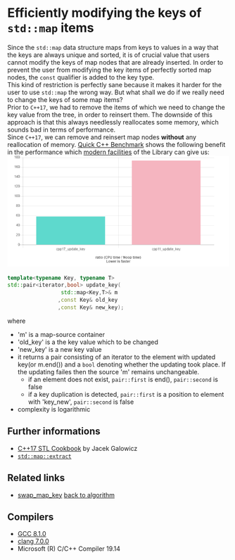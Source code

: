 # Efficiently modifying the keys of `std::map` items
Since the `std::map` data structure maps from keys to values in a way that the keys are always unique and sorted,
it is of crucial value that users cannot modify the keys of map nodes that are already inserted.
In order to prevent the user from modifying the key items of perfectly sorted map nodes, the `const` qualifier is added to the key type.  
This kind of restriction is perfectly sane because it makes it harder for the user to use `std::map` the wrong way.
But what shall we do if we really need to change the keys of some map items?  
Prior to `C++17`, we had to remove the items of which we need to change the key value from the tree, in order to reinsert them.
The downside of this approach is that this always needlessly reallocates some memory, which sounds bad in terms of performance.  
Since `C++17`, we can remove and reinsert map nodes __without__ any reallocation of memory.
[Quick C++ Benchmark](http://quick-bench.com/BPG02nX9ZuvENMWye0pevx9gKlQ) shows the following benefit in the performance which [modern facilities](https://en.cppreference.com/w/cpp/container/map/extract) of the Library can give us: 
![result](./performance.png)

```cpp
template<typename Key, typename T>
std::pair<iterator,bool> update_key(
                 std::map<Key,T>& m 
                ,const Key& old_key
                ,const Key& new_key);
```

where
* 'm' is a map-source container
* 'old_key' is a the key value which to be changed
* 'new_key' is a new key value
* it returns a pair consisting of an iterator to the element with updated key(or m.end()) and a `bool` denoting whether the updating took place. If the updating failes then the source 'm' remains unchangeable.
    - if an element does not exist, `pair::first` is end(), `pair::second` is false
    - if a key duplication is detected, `pair::first` is a position to element with 'key_new', `pair::second` is false
* complexity is logarithmic

## Further informations
* [C++17 STL Cookbook](https://books.google.com.ua/books?id=-nc5DwAAQBAJ&pg=PA63&lpg=PA63&dq=Efficiently+modifying+the+keys+of+%60std::map%60+items+%D0%A1%2B%2B&source=bl&ots=hQCR5jWEWv&sig=ACfU3U2tyvpxJTVTQvbaWUnBWW6PmTQOjA&hl=en&sa=X&ved=2ahUKEwjq9fe_jazgAhXzCTQIHekiDjsQ6AEwAXoECAMQAQ#v=onepage&q&f=false) by Jacek Galowicz
* [`std::map::extract`](https://en.cppreference.com/w/cpp/container/map/extract)

## Related links
* [swap_map_key](../swap_map_key) 
[back to algorithm](../)

## Compilers
* [GCC 8.1.0](https://wandbox.org/)
* [clang 7.0.0](https://wandbox.org/)
* Microsoft (R) C/C++ Compiler 19.14 
